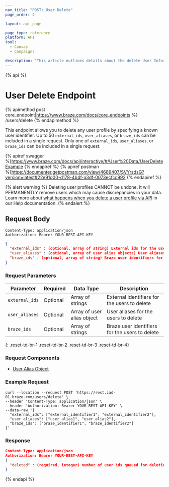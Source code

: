 ```yaml
---
nav_title: "POST: User Delete"
page_order: 4

layout: api_page

page_type: reference
platform: API
tool:
  - Canvas
  - Campaigns

description: "This article outlines details about the delete User Information Braze endpoint."
---
```

{% api %}
# User Delete Endpoint
{% apimethod post core_endpoint|https://www.braze.com/docs/core_endpoints %} 
/users/delete
{% endapimethod %}


This endpoint allows you to delete any user profile by specifying a known user identifier. Up to 50 `external_ids`, `user_aliases`, or `braze_ids` can be included in a single request. Only one of `external_ids`, `user_aliases`, or `braze_ids` can be included in a single request.

{% apiref swagger %}https://www.braze.com/docs/api/interactive/#/User%20Data/UserDeleteExample {% endapiref %}
{% apiref postman %}https://documenter.getpostman.com/view/4689407/SVYrsdsG?version=latest#22e91d00-d178-4b4f-a3df-0073ecfcc992 {% endapiref %}

{% alert warning %}
Deleting user profiles CANNOT be undone. It will PERMANENTLY remove users which may cause discrepancies in your data. Learn more about [what happens when you delete a user profile via API]({{site.baseurl}}/help/help_articles/api/delete_user/) in our Help documentation.
{% endalert %}

## Request Body

```
Content-Type: application/json
Authorization: Bearer YOUR-REST-API-KEY
```

```json
{
  "external_ids" : (optional, array of string) External ids for the users to delete,
  "user_aliases" : (optional, array of user alias objects) User aliases for the users to delete,
  "braze_ids" : (optional, array of string) Braze user identifiers for the users to delete
}
```
### Request Parameters

| Parameter | Required | Data Type | Description |
| --------- | ---------| --------- | ----------- |
| `external_ids` | Optional | Array of strings | External identifiers for the users to delete |
| `user_aliases` | Optional | Array of user alias object | User aliases for the users to delete |
| `braze_ids` | Optional | Array of strings | Braze user identifiers for the users to delete |
{: .reset-td-br-1 .reset-td-br-2 .reset-td-br-3  .reset-td-br-4}

### Request Components
- [User Alias Object]({{site.baseurl}}/api/objects_filters/user_alias_object/)

### Example Request
```
curl --location --request POST 'https://rest.iad-01.braze.com/users/delete' \
--header 'Content-Type: application/json' \
--header 'Authorization: Bearer YOUR-REST-API-KEY' \
--data-raw '{
  "external_ids": ["external_identifier1", "external_identifier2"],
  "user_aliases": ["user_alias1", "user_alias2"],
  "braze_ids": ["braze_identifier1", "braze_identifier2"]
}'
```

### Response

```json
Content-Type: application/json
Authorization: Bearer YOUR-REST-API-KEY
{
  "deleted" : (required, integer) number of user ids queued for deletion
}
```
{% endapi %}



